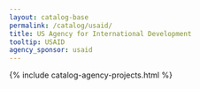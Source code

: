 ```yaml
---
layout: catalog-base
permalink: /catalog/usaid/
title: US Agency for International Development
tooltip: USAID
agency_sponsor: usaid
---
```


{% include catalog-agency-projects.html %}